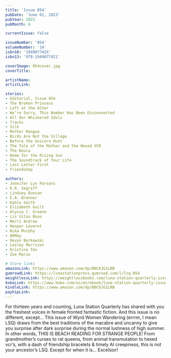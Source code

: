 ```yaml
---
title: 'Issue 054'
pubDate: 'June 01, 2023'
pubYear: 2023
pubMonth: 6

currentIssue: false

issueNumber: '054'
volumeNumber: '14'
isbn10: '194907742X'
isbn13: '978-1949077421'

coverImage: 054cover.jpg
coverTitle: 

artistName: 
artistLink: 

stories:
- Editorial, Issue 054
- The Broken Princess
- Left at the Alter
- We’re Sorry, This Number Has Been Disconnected
- All Our Whiskered Idols
- Tracks
- Silk
- Mother Mangue
- Birds Are Not the Village
- Before the Unicorn Hunt
- The Tale of the Mother and the Hexed VCR
- The Doula
- Home for the Rising Sun
- The Soundtrack of Your Life
- Last Letter First
- Friendshop

authors:
- Jennifer Lyn Parsons
- K.R. Segriff
- Lindsey Duncan
- E.A. Brenner
- Kahlo Smith
- Elizabeth Guilt
- Alyssa C. Greene
- Lis Vilas Boas
- Merri Andrew
- Hesper Leveret
- Nika Murphy
- AKMay
- Devon Borkowski
- Lesley Morrison
- Kristina Ten
- Zoe Marzo

# Store links
amazonLink: https://www.amazon.com/dp/B0C6JG1LRB
gumroadLink: https://lunastationpress.gumroad.com/l/lsq-054
weightlessLink: https://weightlessbooks.com/luna-station-quarterly-issue-054/
koboLink: https://www.kobo.com/us/en/ebook/luna-station-quarterly-issue-054
kindleLink: https://www.amazon.com/dp/B0C6JG1LRB
payhipLink: 
---
```


For thirteen years and counting, Luna Station Quarterly has shared with you the freshest voices in female fronted fantastic fiction. And this issue is no different, except…
This issue of Wyrd Women Wandering (errrm, I mean LSQ) draws from the best traditions of the macabre and uncanny to give you surprise after dark surprise during the normal lushness of high summer.
In other words, THIS IS BEACH READING FOR STRANGE PEOPLE!
From grandmother’s curses to rat queens, from animal transmutation to hexed vcr’s, with a dash of friendship bracelets &amp; timely AI creepiness, this is not your ancestor’s LSQ. Except for when it is…
Excelsior!
